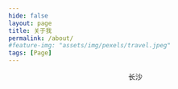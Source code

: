 ```yaml
---
hide: false
layout: page
title: 关于我
permalink: /about/
#feature-img: "assets/img/pexels/travel.jpeg"
tags: [Page]
---
```

<div style="text-align: center;">长沙</div>